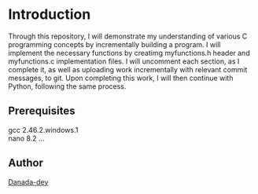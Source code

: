 # Introduction

Through this repository, I will demonstrate my understanding of various C programming concepts by incrementally building a program. I will implement the necessary functions by creatimg myfunctions.h header and myfunctions.c implementation files. I will uncomment each section, as I complete it, as well as uploading work incrementally with relevant commit messages, to git. Upon completing this work, I will then continue with Python, following the same process.

## Prerequisites

gcc 2.46.2.windows.1  
nano 8.2
...

## Author

[Danada-dev](https://github.com/Danada-dev)


